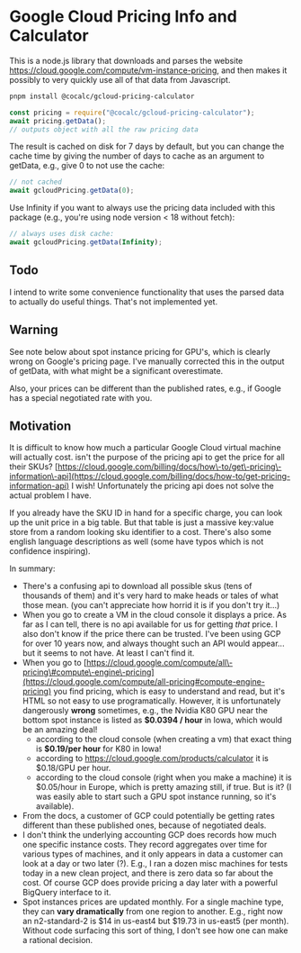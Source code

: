 # Google Cloud Pricing Info and Calculator

This is a node.js library that downloads and parses the website https://cloud.google.com/compute/vm-instance-pricing, and then makes it possibly to very quickly use all of that data from Javascript.

```sh
pnpm install @cocalc/gcloud-pricing-calculator
```

```js
const pricing = require("@cocalc/gcloud-pricing-calculator");
await pricing.getData();
// outputs object with all the raw pricing data
```

The result is cached on disk for 7 days by default, but you can change the cache time by giving the number of days to cache as an argument to getData, e.g., give 0 to not use the cache:

```js
// not cached
await gcloudPricing.getData(0);
```

Use Infinity if you want to always use the pricing data included with this package \(e.g., you're using node version &lt; 18 without fetch\):

```js
// always uses disk cache:
await gcloudPricing.getData(Infinity);
```

## Todo

I intend to write some convenience functionality that uses the parsed data to actually do useful things. That's not implemented yet.

## Warning

See note below about spot instance pricing for GPU's, which is clearly wrong on Google's pricing page. I've manually corrected this in the output of getData, with what might be a significant overestimate.

Also, your prices can be different than the published rates, e.g., if Google has a special negotiated rate with you.

## Motivation

It is difficult to know how much a particular Google Cloud virtual machine will actually cost. isn't the purpose of the pricing api to get the price for all their SKUs? [https://cloud.google.com/billing/docs/how\-to/get\-pricing\-information\-api](https://cloud.google.com/billing/docs/how-to/get-pricing-information-api) I wish! Unfortunately the pricing api does not solve the actual problem I have.

If you already have the SKU ID in hand for a specific charge, you can look up the unit price in a big table. But that table is just a massive key:value store from a random looking sku identifier to a cost. There's also some english language descriptions as well \(some have typos which is not confidence inspiring\).

In summary:

- There's a confusing api to download all possible skus \(tens of thousands of them\) and it's very hard to make heads or tales of what those mean. \(you can't appreciate how horrid it is if you don't try it...\)
- When you go to create a VM in the cloud console it displays a price. As far as I can tell, there is no api available for us for getting _that_ price. I also don't know if the price there can be trusted.  I've been using GCP for over 10 years now, and always thought such an API would appear... but it seems to not have. At least I can't find it.
- When you go to [https://cloud.google.com/compute/all\-pricing\#compute\-engine\-pricing](https://cloud.google.com/compute/all-pricing#compute-engine-pricing) you find pricing, which is easy to understand and read, but it's HTML so not easy to use programatically. However, it is unfortunately dangerously **wrong** sometimes, e.g., the Nvidia K80 GPU near the bottom spot instance is listed as **\$0.0394 / hour** in Iowa, which would be an amazing deal!
  - according to the cloud console \(when creating a vm\) that exact thing is **\$0.19/per hour** for K80 in Iowa!
  - according to https://cloud.google.com/products/calculator it is \$0.18/GPU per hour.
  - according to the cloud console \(right when you make a machine\) it is \$0.05/hour in Europe, which is pretty amazing still, if true. But is it? \(I was easily able to start such a GPU spot instance running, so it's available\).
- From the docs, a customer of GCP could potentially be getting rates different than these published ones, because of negotiated deals.
- I don't think the underlying accounting GCP does records how much one specific instance costs. They record aggregates over time for various types of machines, and it only appears in data a customer can look at a day or two later \(?\). E.g., I ran a dozen misc machines for tests today in a new clean project, and there is zero data so far about the cost.  Of course GCP does provide pricing a day later with a powerful BigQuery interface to it.
- Spot instances prices are updated monthly. For a single machine type, they can **vary dramatically** from one region to another. E.g., right now an n2\-standard\-2 is \$14 in us\-east4 but \$19.73 in us\-east5 \(per month\). Without code surfacing this sort of thing, I don't see how one can make a rational decision. 

